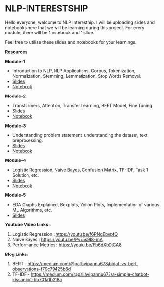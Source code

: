 # NLP-INTERESTSHIP

Hello everyone, welcome to NLP Interesthip. I will be uploading slides and notebooks here that we will be learning during this project.
For every module, there will be 1 notebook and 1 slide. 

Feel free to utilise these slides and notebooks for your learnings.

**Resources**

**Module-1** 
- Introduction to NLP, NLP Applications, Corpus, Tokenization, Normalization, Stemming, Lemmatization, Stop Words Removal.
- [Slides](Module-1-Slides.pdf)
- [Notebook](Module_1.ipynb)
  
**Module-2**
- Transformers, Attention, Transfer Learning, BERT Model, Fine Tuning.
- [Slides](Module-2-Slides.pdf)
- [Notebook](Module_2.ipynb)
  
**Module-3**
- Understanding problem statement, understanding the dataset, text preprocessing.
- [Slides](Module-3-Slides.pdf)
- [Notebook](Module_3.ipynb)

**Module-4**
- Logistic Regression, Naive Bayes, Confusion Matrix, TF-IDF, Task 1 Solution, etc.
- [Slides](Module-4-Slides.pdf)
- [Notebook](Module_4.ipynb)

**Module-5**
- EDA Graphs Explained, Boxplots, Voilon Plots, Implementation of various ML Algorithms, etc.
- [Slides](Module-5-Slides.pdf)

**Youtube Video Links :**
1. Logistic Regression : https://youtu.be/f6PNgEbopfQ
2. Naive Bayes : https://youtu.be/Pv75s9I8-mA
3. Performance Metrics : https://youtu.be/Fb6dXbDjCA8

**Blog Links:**
1. BERT - https://medium.com/@pallavipannu678/bidaf-vs-bert-observations-f79c79425b6d
2. TF-IDF - https://medium.com/@pallavipannu678/a-simple-chatbot-kissanbot-bb701a1b218a


